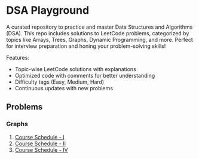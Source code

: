 # DSA Playground

A curated repository to practice and master Data Structures and Algorithms (DSA). This repo includes solutions to LeetCode problems, categorized by topics like Arrays, Trees, Graphs, Dynamic Programming, and more. Perfect for interview preparation and honing your problem-solving skills!

Features:
- Topic-wise LeetCode solutions with explanations
- Optimized code with comments for better understanding
- Difficulty tags (Easy, Medium, Hard)
- Continuous updates with new problems


## Problems

### Graphs
1. [Course Schedule - I](./graphs/course_schedule-1.md)
2. [Course Schedule - II](./graphs/course_schedule-2.md)
3. [Course Schedule - IV](./graphs/course_schedule-4.md)

